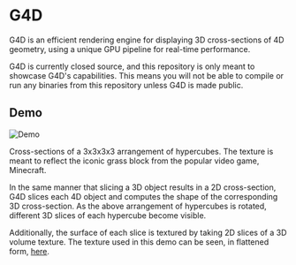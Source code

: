 # G4D

G4D is an efficient rendering engine for displaying 3D cross-sections of 
4D geometry, using a unique GPU pipeline for real-time performance. 

G4D is currently closed source, and this repository is only meant to 
showcase G4D's capabilities. This means you will not be able to compile 
or run any binaries from this repository unless G4D is made public. 

## Demo
![Demo](/images/demo.gif)

Cross-sections of a 3x3x3x3 arrangement of hypercubes. The texture is meant to 
reflect the iconic grass block from the popular video game, Minecraft.

In the same manner that slicing a 3D object results in a 2D cross-section, 
G4D slices each 4D object and computes the shape of the corresponding 3D 
cross-section. As the above arrangement of hypercubes is rotated, different 3D
slices of each hypercube become visible. 

Additionally, the surface of each slice is textured by taking 2D slices 
of a 3D volume texture. The texture used in this demo can be seen, 
in flattened form, [here](/images/hypercube_texture.png).
